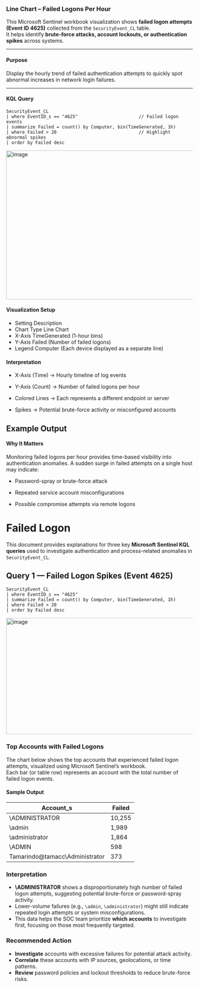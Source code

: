 ### Line Chart – Failed Logons Per Hour

This Microsoft Sentinel workbook visualization shows **failed logon attempts (Event ID 4625)** collected from the `SecurityEvent_CL` table.  
It helps identify **brute-force attacks, account lockouts, or authentication spikes** across systems.

---

#### Purpose
Display the hourly trend of failed authentication attempts to quickly spot abnormal increases in network login failures.

---

#### KQL Query
```kql
SecurityEvent_CL
| where EventID_s == "4625"                       // Failed logon events
| summarize Failed = count() by Computer, bin(TimeGenerated, 1h)
| where Failed > 20                               // Highlight abnormal spikes
| order by Failed desc
```

<img width="979" height="401" alt="image" src="https://github.com/user-attachments/assets/9040f2e1-0ae7-4818-981a-d0fc6041b37e" />

#### Visualization Setup
- Setting	Description
- Chart Type	Line Chart
- X-Axis	TimeGenerated (1-hour bins)
- Y-Axis	Failed (Number of failed logons)
- Legend	Computer (Each device displayed as a separate line)
  
#### Interpretation

- X-Axis (Time) → Hourly timeline of log events

- Y-Axis (Count) → Number of failed logons per hour

- Colored Lines → Each represents a different endpoint or server

- Spikes → Potential brute-force activity or misconfigured accounts

## Example Output

#### Why It Matters

Monitoring failed logons per hour provides time-based visibility into authentication anomalies.
A sudden surge in failed attempts on a single host may indicate:

- Password-spray or brute-force attack

- Repeated service account misconfigurations

- Possible compromise attempts via remote logons

# Failed Logon

This document provides explanations for three key **Microsoft Sentinel KQL queries** used to investigate authentication and process-related anomalies in `SecurityEvent_CL`.

## Query 1 — Failed Logon Spikes (Event 4625)

```kusto
SecurityEvent_CL
| where EventID_s == "4625"
| summarize Failed = count() by Computer, bin(TimeGenerated, 1h)
| where Failed > 20
| order by Failed desc
```
<img width="973" height="313" alt="image" src="https://github.com/user-attachments/assets/dfd31f22-02de-404e-9bb6-84150b9e2bc6" />

### Top Accounts with Failed Logons

The chart below shows the top accounts that experienced failed logon attempts, visualized using Microsoft Sentinel’s workbook.  
Each bar (or table row) represents an account with the total number of failed logon events.

#### Sample Output
| Account_s | Failed |
|------------|---------|
| \ADMINISTRATOR | 10,255 |
| \admin | 1,989 |
| \administrator | 1,864 |
| \ADMIN | 598 |
| Tamarindo@tamacc\Administrator | 373 |

### Interpretation
- **\ADMINISTRATOR** shows a disproportionately high number of failed logon attempts, suggesting potential brute-force or password-spray activity.  
- Lower-volume failures (e.g., `\admin`, `\administrator`) might still indicate repeated login attempts or system misconfigurations.  
- This data helps the SOC team prioritize **which accounts** to investigate first, focusing on those most frequently targeted.

### Recommended Action
- **Investigate** accounts with excessive failures for potential attack activity.  
- **Correlate** these accounts with IP sources, geolocations, or time patterns.  
- **Review** password policies and lockout thresholds to reduce brute-force risks.


